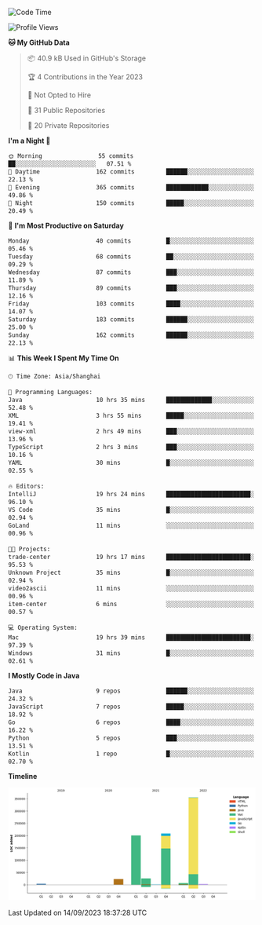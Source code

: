 <!--START_SECTION:waka-->
![Code Time](http://img.shields.io/badge/Code%20Time-2%2C060%20hrs%2039%20mins-blue)

![Profile Views](http://img.shields.io/badge/Profile%20Views-0-blue)

**🐱 My GitHub Data** 

> 📦 40.9 kB Used in GitHub's Storage 
 > 
> 🏆 4 Contributions in the Year 2023
 > 
> 🚫 Not Opted to Hire
 > 
> 📜 31 Public Repositories 
 > 
> 🔑 20 Private Repositories 
 > 
**I'm a Night 🦉** 

```text
🌞 Morning                55 commits          ██░░░░░░░░░░░░░░░░░░░░░░░   07.51 % 
🌆 Daytime                162 commits         ██████░░░░░░░░░░░░░░░░░░░   22.13 % 
🌃 Evening                365 commits         ████████████░░░░░░░░░░░░░   49.86 % 
🌙 Night                  150 commits         █████░░░░░░░░░░░░░░░░░░░░   20.49 % 
```
📅 **I'm Most Productive on Saturday** 

```text
Monday                   40 commits          █░░░░░░░░░░░░░░░░░░░░░░░░   05.46 % 
Tuesday                  68 commits          ██░░░░░░░░░░░░░░░░░░░░░░░   09.29 % 
Wednesday                87 commits          ███░░░░░░░░░░░░░░░░░░░░░░   11.89 % 
Thursday                 89 commits          ███░░░░░░░░░░░░░░░░░░░░░░   12.16 % 
Friday                   103 commits         ████░░░░░░░░░░░░░░░░░░░░░   14.07 % 
Saturday                 183 commits         ██████░░░░░░░░░░░░░░░░░░░   25.00 % 
Sunday                   162 commits         ██████░░░░░░░░░░░░░░░░░░░   22.13 % 
```


📊 **This Week I Spent My Time On** 

```text
🕑︎ Time Zone: Asia/Shanghai

💬 Programming Languages: 
Java                     10 hrs 35 mins      █████████████░░░░░░░░░░░░   52.48 % 
XML                      3 hrs 55 mins       █████░░░░░░░░░░░░░░░░░░░░   19.41 % 
view-xml                 2 hrs 49 mins       ███░░░░░░░░░░░░░░░░░░░░░░   13.96 % 
TypeScript               2 hrs 3 mins        ███░░░░░░░░░░░░░░░░░░░░░░   10.16 % 
YAML                     30 mins             █░░░░░░░░░░░░░░░░░░░░░░░░   02.55 % 

🔥 Editors: 
IntelliJ                 19 hrs 24 mins      ████████████████████████░   96.10 % 
VS Code                  35 mins             █░░░░░░░░░░░░░░░░░░░░░░░░   02.94 % 
GoLand                   11 mins             ░░░░░░░░░░░░░░░░░░░░░░░░░   00.96 % 

🐱‍💻 Projects: 
trade-center             19 hrs 17 mins      ████████████████████████░   95.53 % 
Unknown Project          35 mins             █░░░░░░░░░░░░░░░░░░░░░░░░   02.94 % 
video2ascii              11 mins             ░░░░░░░░░░░░░░░░░░░░░░░░░   00.96 % 
item-center              6 mins              ░░░░░░░░░░░░░░░░░░░░░░░░░   00.57 % 

💻 Operating System: 
Mac                      19 hrs 39 mins      ████████████████████████░   97.39 % 
Windows                  31 mins             █░░░░░░░░░░░░░░░░░░░░░░░░   02.61 % 
```

**I Mostly Code in Java** 

```text
Java                     9 repos             ██████░░░░░░░░░░░░░░░░░░░   24.32 % 
JavaScript               7 repos             █████░░░░░░░░░░░░░░░░░░░░   18.92 % 
Go                       6 repos             ████░░░░░░░░░░░░░░░░░░░░░   16.22 % 
Python                   5 repos             ███░░░░░░░░░░░░░░░░░░░░░░   13.51 % 
Kotlin                   1 repo              █░░░░░░░░░░░░░░░░░░░░░░░░   02.70 % 
```



**Timeline**

![Lines of Code chart](https://raw.githubusercontent.com/youtiaoguagua/youtiaoguagua/master/assets/bar_graph.png)


 Last Updated on 14/09/2023 18:37:28 UTC
<!--END_SECTION:waka-->